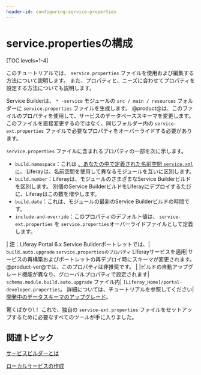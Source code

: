 ```yaml
---
header-id: configuring-service-properties
---
```


# service.propertiesの構成

[TOC levels=1-4]

このチュートリアルでは、 `service.properties` ファイルを使用および編集する方法について説明します。 また、プロパティと、ニーズに合わせてプロパティを設定する方法についても説明します。

Service Builderは、 `* -service` モジュールの `src / main / resources` フォルダーに `service.properties` ファイルを生成します。 @product@は、このファイルのプロパティを使用して、サービスのデータベーススキーマを変更します。 このファイルを直接変更するのではなく、同じフォルダー内の `service-ext.properties` ファイルで必要なプロパティをオーバーライドする必要があります。

`service.properties` ファイルに含まれるプロパティの一部を次に示します。

  - `build.namespace`：これは [、あなたの中で定義された名前空間 `service.xmlに`](/docs/7-1/tutorials/-/knowledge_base/t/defining-an-object-relational-map-with-service-builder)。 Liferayは、名前空間を使用して異なるモジュールを互いに区別します。
  - `build.number`：Liferayは、モジュールのさまざまなService Builderビルドを区別します。 別個のService BuilderビルドをLiferayにデプロイするたびに、Liferayはこの数を増やします。
  - `build.date`：これは、モジュールの最新のService Builderビルドの時間です。
  - `include-and-override`：このプロパティのデフォルト値は、 `service-ext.properties` を `service.properties`オーバーライドファイルとして定義します。

| **注**：Liferay Portal 6.x Service Builderポートレットでは、| `build.auto.upgrade` `service.propertiesのプロパティ` Liferayサービスを適用|サービスの再構築およびポートレットの再デプロイ時にスキーマが変更されます。 @product-ver@では、このプロパティは非推奨です。 | |ビルドの自動アップグレード機能が異なり、グローバルプロパティで設定されます| `schema.module.build.auto.upgrade` ファイル内| `[Liferay_Home]/portal-developer.properties`。 詳細については、チュートリアルを参照してください| [開発中のデータスキーマのアップグレード](/docs/7-1/tutorials/-/knowledge_base/t/upgrading-data-schemas-in-development)。

驚くばかり\！ これで、独自の `service-ext.properties` ファイルをセットアップするために必要なすべてのツールが手に入りました。

## 関連トピック

[サービスビルダーとは](/docs/7-1/tutorials/-/knowledge_base/t/what-is-service-builder)

[ローカルサービスの作成](/docs/7-1/tutorials/-/knowledge_base/t/creating-local-services)
